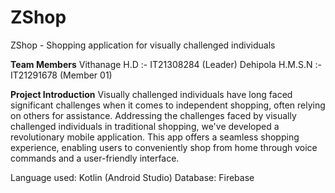# ZShop
ZShop - Shopping application for visually challenged individuals 

**Team Members**
Vithanage H.D :- IT21308284 (Leader)
Dehipola H.M.S.N :- IT21291678 (Member 01)


**Project Introduction** 
Visually challenged individuals have long faced significant challenges when it comes to independent shopping, often relying on others for assistance. Addressing the challenges faced by visually challenged individuals in traditional shopping, we've developed a revolutionary mobile application. This app offers a seamless shopping experience, enabling users to conveniently shop from home through voice commands and a user-friendly interface.

Language used: Kotlin (Android Studio)
Database: Firebase 
